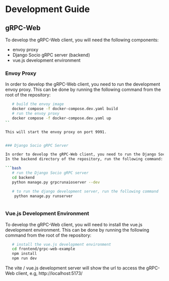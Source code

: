 # Development Guide


## gRPC-Web

To develop the gRPC-Web client, you will need the following components:

- envoy proxy
- Django Socio gRPC server (backend)
- vue.js development environment

### Envoy Proxy

In order to develop the gRPC-Web client, you need to run the development envoy proxy. 
This can be done by running the following command from the root of the repository:

```bash
   # build the envoy image
   docker compose -f docker-compose.dev.yaml build
   # run the envoy proxy
   docker compose -f docker-compose.dev.yaml up
``

This will start the envoy proxy on port 9991.


### Django Socio gRPC Server

In order to develop the gRPC-Web client, you need to run the Django Socio gRPC server.
In the backend directory of the repository, run the following command:

```bash
   # run the Django Socio gRPC server
   cd backend
   python manage.py grpcrunaioserver --dev

   # to run the django development server, run the following command
    python manage.py runserver
   
```

### Vue.js Development Environment

To develop the gRPC-Web client, you will need to install the vue.js development environment.
This can be done by running the following command from the root of the repository:

```bash
   # install the vue.js development environment
   cd frontend/grpc-web-example
   npm install
   npm run dev

```
The vite / vue.js development server will show the url to access the gRPC-Web client,
e.g, http://localhost:5173/
